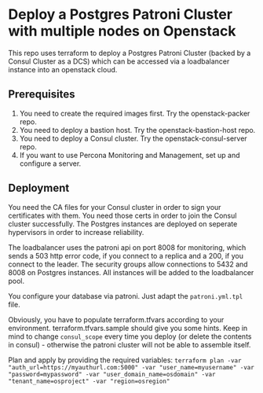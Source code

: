 # Deploy a Postgres Patroni Cluster with multiple nodes on Openstack

This repo uses terraform to deploy a Postgres Patroni Cluster (backed by a Consul Cluster as a DCS) which can be accessed via a loadbalancer instance into an openstack cloud. 

## Prerequisites

1. You need to create the required images first. Try the openstack-packer repo.
2. You need to deploy a bastion host. Try the openstack-bastion-host repo.
3. You need to deploy a Consul cluster. Try the openstack-consul-server repo.
4. If you want to use Percona Monitoring and Management, set up and configure a server. 

## Deployment

You need the CA files for your Consul cluster in order to sign your certificates with them. You need those certs in order to join the Consul cluster successfully.
The Postgres instances are deployed on seperate hypervisors in order to increase reliability.

The loadbalancer uses the patroni api on port 8008 for monitoring, which sends a 503 http error code, if you connect to a replica and a 200, if you connect to the leader. The security groups allow connections to 5432 and 8008 on Postgres instances. All instances will be added to the loadbalancer pool.

You configure your database via patroni. Just adapt the `patroni.yml.tpl` file.

Obviously, you have to populate terraform.tfvars according to your environment. terraform.tfvars.sample should give you some hints.
Keep in mind to change `consul_scope` every time you deploy (or delete the contents in consul) - otherwise the patroni cluster will not be able to assemble itself.

Plan and apply by providing the required variables:
`terraform plan -var "auth_url=https://myauthurl.com:5000" -var "user_name=myusername" -var "password=mypassword" -var "user_domain_name=osdomain" -var "tenant_name=osproject" -var "region=osregion"`


